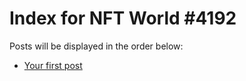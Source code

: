 # Index for NFT World #4192
Posts will be displayed in the order below:

- [Your first post](./001-first.md)

